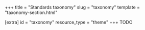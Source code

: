 +++
title = "Standards taxonomy"
slug = "taxonomy"
template = "taxonomy-section.html"

[extra]
id = "taxonomy"
resource_type = "theme"
+++
TODO